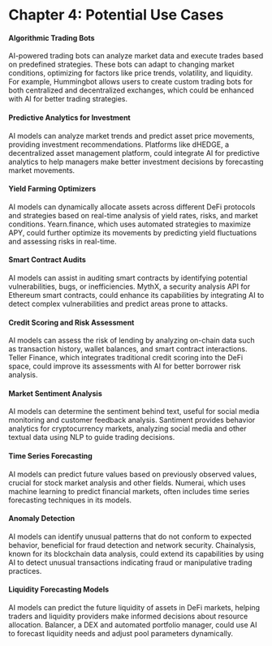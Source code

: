 # Chapter 4: Potential Use Cases

#### Algorithmic Trading Bots

AI-powered trading bots can analyze market data and execute trades based on predefined strategies. These bots can adapt to changing market conditions, optimizing for factors like price trends, volatility, and liquidity. For example, Hummingbot allows users to create custom trading bots for both centralized and decentralized exchanges, which could be enhanced with AI for better trading strategies.

#### Predictive Analytics for Investment

AI models can analyze market trends and predict asset price movements, providing investment recommendations. Platforms like dHEDGE, a decentralized asset management platform, could integrate AI for predictive analytics to help managers make better investment decisions by forecasting market movements.

#### Yield Farming Optimizers

AI models can dynamically allocate assets across different DeFi protocols and strategies based on real-time analysis of yield rates, risks, and market conditions. Yearn.finance, which uses automated strategies to maximize APY, could further optimize its movements by predicting yield fluctuations and assessing risks in real-time.

#### Smart Contract Audits

AI models can assist in auditing smart contracts by identifying potential vulnerabilities, bugs, or inefficiencies. MythX, a security analysis API for Ethereum smart contracts, could enhance its capabilities by integrating AI to detect complex vulnerabilities and predict areas prone to attacks.

#### Credit Scoring and Risk Assessment

AI models can assess the risk of lending by analyzing on-chain data such as transaction history, wallet balances, and smart contract interactions. Teller Finance, which integrates traditional credit scoring into the DeFi space, could improve its assessments with AI for better borrower risk analysis.

#### Market Sentiment Analysis

AI models can determine the sentiment behind text, useful for social media monitoring and customer feedback analysis. Santiment provides behavior analytics for cryptocurrency markets, analyzing social media and other textual data using NLP to guide trading decisions.

#### Time Series Forecasting

AI models can predict future values based on previously observed values, crucial for stock market analysis and other fields. Numerai, which uses machine learning to predict financial markets, often includes time series forecasting techniques in its models.

#### Anomaly Detection

AI models can identify unusual patterns that do not conform to expected behavior, beneficial for fraud detection and network security. Chainalysis, known for its blockchain data analysis, could extend its capabilities by using AI to detect unusual transactions indicating fraud or manipulative trading practices.

#### Liquidity Forecasting Models

AI models can predict the future liquidity of assets in DeFi markets, helping traders and liquidity providers make informed decisions about resource allocation. Balancer, a DEX and automated portfolio manager, could use AI to forecast liquidity needs and adjust pool parameters dynamically.
